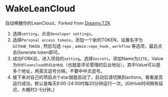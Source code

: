 # WakeLeanCloud

自动唤醒你的LeanCloud，Forked from [Dreamy.TZK](https://cloud.tencent.com/developer/article/1628950)

1. 选择`setting`，点击`Developer settings`。
1. 选择`Personal access tokens`，添加一个新的TOKEN，设置名字为`GITHUB_TOKEN` , 然后勾选 `repo` , `admin:repo_hook` , `workflow` 等选项，最后点击Generate token即可。
1. 成功FORK后，进入项目的`setting`。选择`Secrets`，添加Name为`SITE`，Value为`你的leancloud的后台地址`（也就是评论管理的后台地址）。其中Value可以是多个地址，用英文逗号分隔，不要中中文逗号。
1. 接下来对自己的项目点个star就能启动了，启动后请切换到actions，看看是否运行成功。默认是每天8:00-24:00时每20分钟运行一次。(GitHub时间稍有延迟，大概时2-5分钟。)
